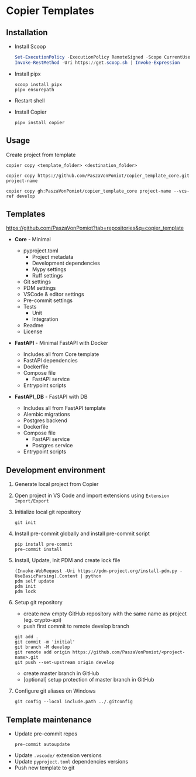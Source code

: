 # Copier Templates
## Installation

- Install Scoop
    ```powershell
    Set-ExecutionPolicy -ExecutionPolicy RemoteSigned -Scope CurrentUser
    Invoke-RestMethod -Uri https://get.scoop.sh | Invoke-Expression
    ```
- Install pipx
    ```
    scoop install pipx
    pipx ensurepath
    ```

- Restart shell
- Install Copier
    ```
    pipx install copier
    ```

## Usage
Create project from template
```
copier copy <template_folder> <destination_folder>

copier copy https://github.com/PaszaVonPomiot/copier_template_core.git project-name

copier copy gh:PaszaVonPomiot/copier_template_core project-name --vcs-ref develop
```

## Templates
https://github.com/PaszaVonPomiot?tab=repositories&q=copier_template

- **Core** - Minimal
    - pyproject.toml
        - Project metadata
        - Development dependencies
        - Mypy settings
        - Ruff settings
    - Git settings
    - PDM settings
    - VSCode & editor settings
    - Pre-commit settings
    - Tests
        - Unit
        - Integration
    - Readme
    - License

- **FastAPI** - Minimal FastAPI with Docker
    - Includes all from Core template
    - FastAPI dependencies
    - Dockerfile
    - Compose file
        - FastAPI service
    - Entrypoint scripts

- **FastAPI_DB** - FastAPI with DB
    - Includes all from FastAPI template
    - Alembic migrations
    - Postgres backend
    - Dockerfile
    - Compose file
        - FastAPI service
        - Postgres service
    - Entrypoint scripts

## Development environment
1. Generate local project from Copier

1. Open project in VS Code and import extensions using `Extension Import/Export`

1. Initialize local git repository
    ```
    git init
    ```

1. Install pre-commit globally and install pre-commit script
    ```
    pip install pre-commit
    pre-commit install
    ```

1. Install, Update, Init PDM and create lock file
    ```
    (Invoke-WebRequest -Uri https://pdm-project.org/install-pdm.py -UseBasicParsing).Content | python
    pdm self update
    pdm init
    pdm lock
    ```

1. Setup git repository
    - create new empty  GitHub repository with the same name as project (eg. crypto-api)
    - push first commit to remote develop branch
    ```
    git add .
    git commit -m 'initial'
    git branch -M develop
    git remote add origin https://github.com/PaszaVonPomiot/<project-name>.git
    git push --set-upstream origin develop
    ```
    - create master branch in GitHub
    - [optional] setup protection of master branch in GitHub

1. Configure git aliases on Windows
    ```
    git config --local include.path ../.gitconfig
    ```

## Template maintenance
- Update pre-commit repos
    ```
    pre-commit autoupdate
    ```
- Update `.vscode/` extension versions
- Update `pyproject.toml` dependencies versions
- Push new template to git


